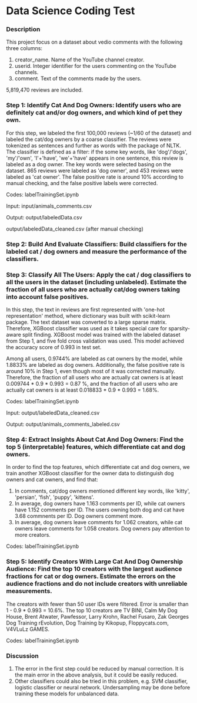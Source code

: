 # Data Science Coding Test

### Description
This project focus on a dataset about vedio comments with the following three columns:
1. creator_name. Name of the YouTube channel creator.
2. userid. Integer identifier for the users commenting on the YouTube channels.
3. comment. Text of the comments made by the users.

5,819,470 reviews are included.


### Step 1: Identify Cat And Dog Owners: Identify users who are definitely cat and/or dog owners, and which kind of pet they own.

For this step, we labeled the first 100,000 reviews (~1/60 of the dataset) and labeled the cat/dog owners by a coarse classifier. The reviews were tokenized as sentences and further as words with the package of NLTK. The classifier is defined as a filter: if the some key words, like 'dog'/'dogs', 'my'/'own', 'I'+'have', 'we'+'have' appears in one sentence, this review is labeled as a dog owner. The key words were selected basing on the dataset. 865 reviews were labeled as 'dog owner', and 453 reviews were labeled as 'cat owner'. The false positive rate is around 10% according to manual checking, and the false positive labels were corrected.


Codes: labelTrainingSet.ipynb

Input: input/animals_comments.csv

Output: output/labeledData.csv

output/labeledData_cleaned.csv (after manual checking)

### Step 2: Build And Evaluate Classifiers: Build classifiers for the labeled cat / dog owners and measure the performance of the classifiers.

### Step 3: Classify All The Users: Apply the cat / dog classifiers to all the users in the dataset (including unlabeled). Estimate the fraction of all users who are actually cat/dog owners taking into account false positives.

In this step, the text in reviews are first represented with 'one-hot representation' method, where dictionary was built with scikit-learn package. The text dataset was converted to a large sparse matrix. Therefore, XGBoost classifier was used as it takes special care for sparsity-aware split finding. XGBoost model was trained with the labeled dataset from Step 1, and five fold cross validation was used. This model achieved the accuracy score of 0.993 in test set.

Among all users, 0.9744% are labeled as cat owners by the model, while 1.8833% are labeled as dog owners. Additionally, the false positive rate is around 10% in Step 1, even though most of it was corrected manually. Therefore, the fraction of all users who are actually cat owners is at least 0.009744 * 0.9 * 0.993 = 0.87 %, and the fraction of all users who are actually cat owners is at least 0.018833 * 0.9 * 0.993 = 1.68%.

Codes: labelTrainingSet.ipynb

Input: output/labeledData_cleaned.csv

Output: output/animals_comments_labeled.csv

### Step 4: Extract Insights About Cat And Dog Owners: Find the top 5 (interpretable) features, which differentiate cat and dog owners.

In order to find the top features, which differentiate cat and dog owners, we train another XGBoost classifier for the owner data to distinguish dog owners and cat owners, and find that:
1. In comments, cat/dog owners mentioned different key words, like 'kitty', 'persian', 'fish', 'puppy', 'kittens'.
2. In average, dog owners have 1.163 comments per ID, while cat owners have 1.152 comments per ID. The users owning both dog and cat have 3.68 commnents per ID. Dog owners comment more. 
3. In average, dog owners leave comments for 1.062 creators, while cat owners leave comments for 1.058 creators. Dog owners pay attention to more creators. 

Codes: labelTrainingSet.ipynb

### Step 5: Identify Creators With Large Cat And Dog Ownership Audience: Find the top 10 creators with the largest audience fractions for cat or dog owners. Estimate the errors on the audience fractions and do not include creators with unreliable measurements.

The creators with fewer than 50 user IDs were filtered. Error is smaller than 1 - 0.9 * 0.993 = 10.6%. 
The top 10 creators are TV BINI, Calm My Dog House, Brent Atwater, Pawfessor, Larry Krohn, Rachel Fusaro, Zak Georges Dog Training rEvolution, Dog Training by Kikopup, Floppycats.com, V4VLuLz GAMES.

Codes: labelTrainingSet.ipynb

### Discussion
1. The error in the first step could be reduced by manual correction. It is the main error in the above analysis, but it could be easily reduced. 
2. Other classifiers could also be tried in this problem, e.g. SVM classifier, logistic classifier or neural network. Undersampling may be done before training these models for unbalanced data.
 